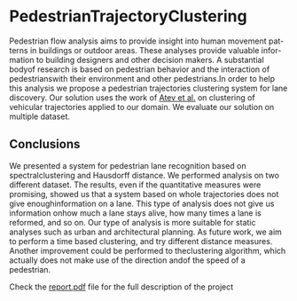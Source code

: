 # PedestrianTrajectoryClustering

Pedestrian flow analysis aims to provide insight into human movement pat-terns in buildings or outdoor areas.  These analyses provide valuable infor-mation to building designers and other decision makers.  A substantial bodyof research is based on pedestrian behavior and the interaction of pedestrianswith their environment and other pedestrians.In order to help this analysis we propose a pedestrian trajectories clustering system for lane discovery.  Our solution uses the work of [Atev et al.](http://hanj.cs.illinois.edu/pdf/sigmod07_jglee.pdf)   on clustering of vehicular trajectories applied to our domain.  We evaluate our solution on multiple dataset.

## Conclusions
We presented a system for pedestrian lane recognition based on spectralclustering  and  Hausdorff  distance. We  performed  analysis  on  two  different dataset.  The results, even if the quantitative measures were promising, showed us that a system based on whole trajectories does not give enoughinformation on a lane.  This type of analysis does not give us information onhow much a lane stays alive, how many times a lane is reformed, and so on. Our type of analysis is more suitable for static analyses such as urban and architectural planning. As future work, we aim to perform a time based clustering, and try different distance measures.  Another improvement could be performed to theclustering algorithm, which actually does not make use of the direction andof the speed of a pedestrian.


Check the [report.pdf](report.pdf) file for the full description of the project
